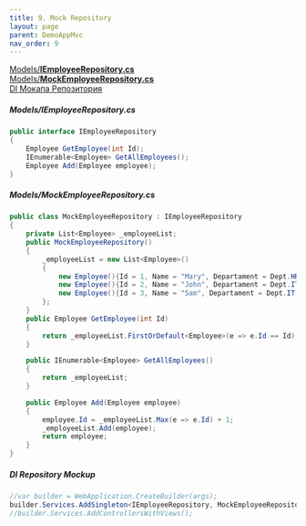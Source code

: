 ```yaml
---
title: 9. Mock Repository
layout: page
parent: DemoAppMvc
nav_order: 9
---
```


[Models/**IEmployeeRepository.cs**](#modelsiemployeerepositorycs)  
[Models/**MockEmployeeRepository.cs**](#modelsmockemployeerepositorycs)  
[DI Мокапа Репозитория](#di-repository-mockup)  

##### Models/IEmployeeRepository.cs  
```csharp
public interface IEmployeeRepository
{
    Employee GetEmployee(int Id);
    IEnumerable<Employee> GetAllEmployees();
    Employee Add(Employee employee);
}
```
##### Models/MockEmployeeRepository.cs   
```csharp
public class MockEmployeeRepository : IEmployeeRepository
{
    private List<Employee> _employeeList;
    public MockEmployeeRepository()
    {
        _employeeList = new List<Employee>()
        {
            new Employee(){Id = 1, Name = "Mary", Departament = Dept.HR, Email="mary@example.com"},
            new Employee(){Id = 2, Name = "John", Departament = Dept.IT, Email="john@example.com"},
            new Employee(){Id = 3, Name = "Sam", Departament = Dept.IT, Email="sam@example.com"}
        };
    }
    public Employee GetEmployee(int Id)
    {
        return _employeeList.FirstOrDefault<Employee>(e => e.Id == Id);
    }

    public IEnumerable<Employee> GetAllEmployees()
    {
        return _employeeList;
    }

    public Employee Add(Employee employee)
    {
        employee.Id = _employeeList.Max(e => e.Id) + 1;
        _employeeList.Add(employee);
        return employee;
    }
}
```

##### DI Repository Mockup
```csharp
//var builder = WebApplication.CreateBuilder(args);
builder.Services.AddSingleton<IEmployeeRepository, MockEmployeeRepository>();
//builder.Services.AddControllersWithViews();
```